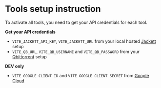 # Tools setup instruction

To activate all tools, you need to get your API credentials for each tool.

**Get your API credentials**

- `VITE_JACKETT_API_KEY`, `VITE_JACKETT_URL` from your local hosted [Jackett](https://hub.docker.com/r/linuxserver/jackett/) setup
- `VITE_QB_URL`, `VITE_QB_USERNAME` and `VITE_QB_PASSWORD` from your [Qbittorrent](https://hub.docker.com/r/linuxserver/qbittorrent) setup

**DEV only**

- `VITE_GOOGLE_CLIENT_ID` and `VITE_GOOGLE_CLIENT_SECRET` from [Google Cloud](https://console.cloud.google.com/apis/credentials)
